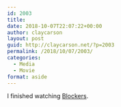 ```yaml
---
id: 2003
title: 
date: 2018-10-07T22:07:22+00:00
author: claycarson
layout: post
guid: http://claycarson.net/?p=2003
permalink: /2018/10/07/2003/
categories:
  - Media
  - Movie
format: aside
---
```

I finished watching [Blockers](https://www.imdb.com/title/tt2531344/).